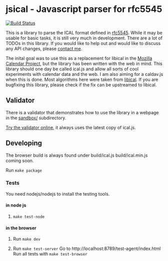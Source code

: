 # jsical - Javascript parser for rfc5545

[![Build Status](https://secure.travis-ci.org/kewisch/ical.js.png?branch=master)](http://travis-ci.org/kewisch/ical.js)

This is a library to parse the ICAL format defined in [rfc5545](http://tools.ietf.org/html/rfc5545). While it may be usable for basic tasks, it is still very much in development. There are a lot of TODOs in this library. If you would like to help out and would like to discuss any API changes, please [contact me](mailto:mozilla@kewis.ch).

The inital goal was to use this as a replacement for libical in the [Mozilla Calendar Project](http://www.mozilla.org/projects/calendar/), but the library has been written with the web in mind. This library should one day be called ical.js and allow all sorts of cool experiments with calendar data and the web. I am also aiming for a caldav.js when this is done. Most algorithms here were taken from [libical](http://sourceforge.net/projects/freeassociation/). If you are bugfixing this library, please check if the fix can be upstreamed to libical.


## Validator 

There is a validator that demonstrates how to use the library in a webpage in the [sandbox/](https://github.com/kewisch/ical.js/tree/master/sandbox) subdirectory.

[Try the validator online](http://kewisch.github.com/ical.js/validator.html), it always uses the latest copy of ical.js.

## Developing

The browser build is always found under build/ical.js build/ical.min.js
coming soon.

Run `make package`

### Tests

You need nodejs/nodejs to install the testing tools.

#### in node js

1. `make test-node`

#### in the browser

1.  Run `make dev`

2.  Run `make test-server`
    Go to http://localhost:8789/test-agent/index.html
    Run all tests with `make test-browser`
